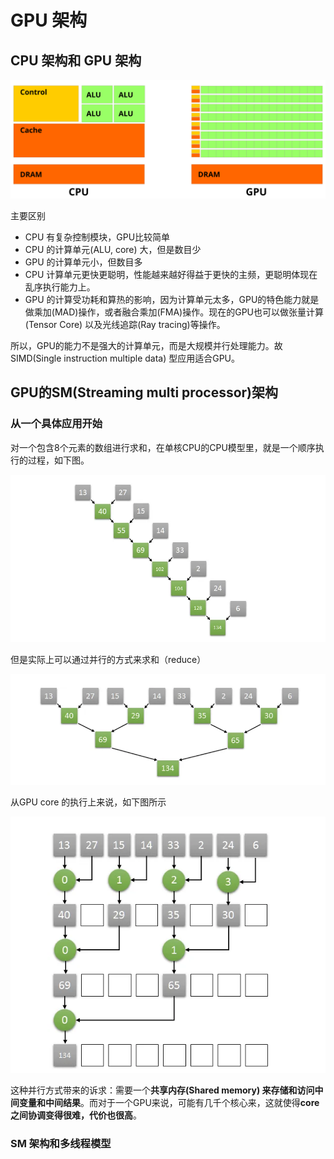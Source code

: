 # GPU 架构
## CPU 架构和 GPU 架构
![GPU & GPU Arch](https://github.com/wzhongyuan/cuda-learning/blob/main/gpu-architecture/Cpu-gpu.svg.png)

主要区别
- CPU 有复杂控制模块，GPU比较简单
- CPU 的计算单元(ALU, core) 大，但是数目少
- GPU 的计算单元小，但数目多
- CPU 计算单元更快更聪明，性能越来越好得益于更快的主频，更聪明体现在乱序执行能力上。
- GPU 的计算受功耗和算热的影响，因为计算单元太多，GPU的特色能力就是做乘加(MAD)操作，或者融合乘加(FMA)操作。现在的GPU也可以做张量计算(Tensor Core) 以及光线追踪(Ray tracing)等操作。

所以，GPU的能力不是强大的计算单元，而是大规模并行处理能力。故SIMD(Single instruction multiple data) 型应用适合GPU。

## GPU的SM(Streaming multi processor)架构
### 从一个具体应用开始
对一个包含8个元素的数组进行求和，在单核CPU的CPU模型里，就是一个顺序执行的过程，如下图。

![Sequential Sum](https://github.com/wzhongyuan/cuda-learning/blob/main/gpu-architecture/Screenshot%202024-10-15%20at%2019.28.29.png)

但是实际上可以通过并行的方式来求和（reduce）

![Parallel Sum](https://github.com/wzhongyuan/cuda-learning/blob/main/gpu-architecture/parallel%20sum.png)

从GPU core 的执行上来说，如下图所示

![Core Sum](https://github.com/wzhongyuan/cuda-learning/blob/main/gpu-architecture/core%20parallelism.png)

这种并行方式带来的诉求：需要一个**共享内存(Shared memory) 来存储和访问中间变量和中间结果**。而对于一个GPU来说，可能有几千个核心来，这就使得**core之间协调变得很难，代价也很高**。
### SM 架构和多线程模型
